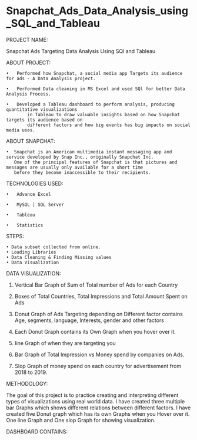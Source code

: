 # Snapchat_Ads_Data_Analysis_using_SQL_and_Tableau

PROJECT NAME:

Snapchat Ads Targeting Data Analysis Using SQl and Tableau


ABOUT PROJECT:

    •	Performed how Snapchat, a social media app Targets its audience for ads - A Data Analysis project.

    •	Performed Data cleaning in MS Excel and used SQl for better Data Analysis Process.

    •	Developed a Tableau dashboard to perform analysis, producing quantitative visualizations 
            in Tableau to draw valuable insights based on how Snapchat targets its audience based on 
            different factors and how big events has big impacts on social media uses.
            
ABOUT SNAPCHAT: 

    •  Snapchat is an American multimedia instant messaging app and service developed by Snap Inc., originally Snapchat Inc. 
       One of the principal features of Snapchat is that pictures and messages are usually only available for a short time 
       before they become inaccessible to their recipients.

TECHNOLOGIES USED:

    •	Advance Excel

    •	MySQL | SQL Server

    •	Tableau

    •	Statistics

STEPS:

    • Data subset collected from online.
    • Loading Libraries
    • Data Cleaning & Finding Missing values
    • Data Visualization
    
 
DATA VISUALIZATION:

1) Vertical Bar Graph of Sum of Total number of Ads for each Country

2) Boxes of Total Countries, Total Impressions and Total Amount Spent on Ads

3) Donut Graph of Ads Targeting depending on Different factor contains Age, segments, language, Interests, gender and other factors

4) Each Donut Graph contains its Own Graph when you hover over it.

5) line Graph of when they are targeting you

6) Bar Graph of Total Impression vs Money spend by companies on Ads.

7) Slop Graph of money spend on each country for advertisement from 2018 to 2019.

METHODOLOGY:

The goal of this project is to practice creating and interpreting different types of visualizations using real world data. I have created three multiple bar Graphs 
which shows different relations between different factors. I have created five Donut graph which has its own Graphs when you Hover over it. One line Graph and One slop Graph for showing visualization.

DASHBOARD CONTAINS:





















